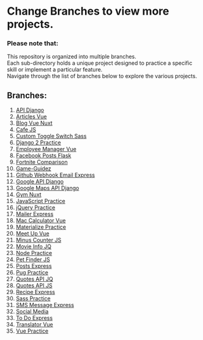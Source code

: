 # Change Branches to view more projects.

### Please note that:
This repository is organized into multiple branches.
<br>
Each sub-directory holds a unique project designed to practice a specific skill or implement a particular feature.
<br>
Navigate through the list of branches below to explore the various projects.

## Branches:
1. [API Django](https://github.com/osama-mohamed/practice/tree/api_django)
2. [Articles Vue](https://github.com/osama-mohamed/practice/tree/articles_vue)
3. [Blog Vue Nuxt](https://github.com/osama-mohamed/practice/tree/blog_vue_nuxt)
4. [Cafe JS](https://github.com/osama-mohamed/practice/tree/cafe_js)
5. [Custom Toggle Switch Sass](https://github.com/osama-mohamed/practice/tree/custom_toggle_switch_sass)
6. [Django 2 Practice](https://github.com/osama-mohamed/practice/tree/django_2_practice)
7. [Employee Manager Vue](https://github.com/osama-mohamed/practice/tree/employee_manager_vue)
8. [Facebook Posts Flask](https://github.com/osama-mohamed/practice/tree/facebook_posts_flask)
9. [Fortnite Comparison](https://github.com/osama-mohamed/practice/tree/fortnite_comparison)
10. [Game-Guidez](https://github.com/osama-mohamed/practice/tree/game-guidez)
11. [Github Webhook Email Express](https://github.com/osama-mohamed/practice/tree/github_webhook_email_express)
12. [Google API Django](https://github.com/osama-mohamed/practice/tree/google_api_django)
13. [Google Maps API Django](https://github.com/osama-mohamed/practice/tree/google_maps_api_django)
14. [Gym Nuxt](https://github.com/osama-mohamed/practice/tree/gym_nuxt)
15. [JavaScript Practice](https://github.com/osama-mohamed/practice/tree/javascript_practice)
16. [jQuery Practice](https://github.com/osama-mohamed/practice/tree/jquery_practice)
17. [Mailer Express](https://github.com/osama-mohamed/practice/tree/mailer_express)
18. [Mac Calculator Vue](https://github.com/osama-mohamed/practice/tree/mac_calculator_vue)
19. [Materialize Practice](https://github.com/osama-mohamed/practice/tree/materialize_practice)
20. [Meet Up Vue](https://github.com/osama-mohamed/practice/tree/meet_up_vue)
21. [Minus Counter JS](https://github.com/osama-mohamed/practice/tree/minus_counter_js)
22. [Movie Info JQ](https://github.com/osama-mohamed/practice/tree/movie_info_jq)
23. [Node Practice](https://github.com/osama-mohamed/practice/tree/node_practice)
24. [Pet Finder JS](https://github.com/osama-mohamed/practice/tree/pet_finder_js)
25. [Posts Express](https://github.com/osama-mohamed/practice/tree/posts_express)
26. [Pug Practice](https://github.com/osama-mohamed/practice/tree/pug_practice)
27. [Quotes API JQ](https://github.com/osama-mohamed/practice/tree/quotes_api_jq)
28. [Quotes API JS](https://github.com/osama-mohamed/practice/tree/quotes_api_js)
29. [Recipe Express](https://github.com/osama-mohamed/practice/tree/recipe_express)
30. [Sass Practice](https://github.com/osama-mohamed/practice/tree/sass_practice)
31. [SMS Message Express](https://github.com/osama-mohamed/practice/tree/sms_message_express)
32. [Social Media](https://github.com/osama-mohamed/practice/tree/social_media)
33. [To Do Express](https://github.com/osama-mohamed/practice/tree/to_do_express)
34. [Translator Vue](https://github.com/osama-mohamed/practice/tree/translator_vue)
35. [Vue Practice](https://github.com/osama-mohamed/practice/tree/vue_practice)
